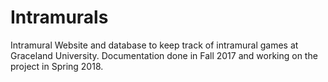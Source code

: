 # Intramurals
Intramural Website and database to keep track of intramural games at Graceland University. Documentation done in Fall 2017 and working on the project in Spring 2018.
